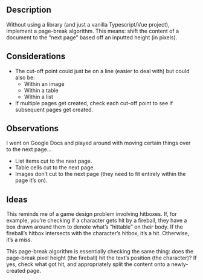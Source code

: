 ## Description

Without using a library (and just a vanilla Typescript/Vue project), implement a page-break algorithm. This means: shift the content of a document to the “next page” based off an inputted height (in pixels).

## Considerations

- The cut-off point could just be on a line (easier to deal with) but could also be:
  - Within an image
  - Within a table
  - Within a list
- If multiple pages get created, check each cut-off point to see if subsequent pages get created.

## Observations

I went on Google Docs and played around with moving certain things over to the next page…

- List items cut to the next page.
- Table cells cut to the next page.
- Images don’t cut to the next page (they need to fit entirely within the page it’s on).

## Ideas

This reminds me of a game design problem involving hitboxes. If, for example, you’re checking if a character gets hit by a fireball, they have a box drawn around them to denote what’s “hittable” on their body. If the fireball’s hitbox intersects with the character’s hitbox, it’s a hit. Otherwise, it’s a miss.

This page-break algorithm is essentially checking the same thing: does the page-break pixel height (the fireball) hit the text’s position (the character)? If yes, check what got hit, and appropriately split the content onto a newly-created page.
